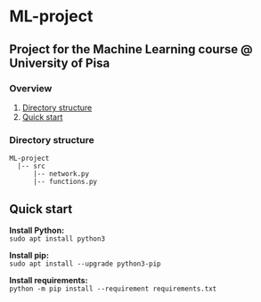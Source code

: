 # ML-project
Project for the Machine Learning course @ University of Pisa
---

### Overview
1. [Directory structure](#directory-structure)
2. [Quick start](#quick-start)

### Directory structure
```
ML-project
  |-- src
      |-- network.py
      |-- functions.py
```

## Quick start
**Install Python:**<br>
`sudo apt install python3`

**Install pip:**<br>
`sudo apt install --upgrade python3-pip`

**Install requirements:**<br>
`python -m pip install --requirement requirements.txt`
